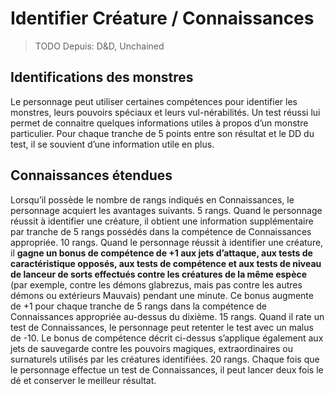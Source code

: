 # Identifier Créature / Connaissances

> TODO Depuis: D&D, Unchained

## Identifications des monstres

Le personnage peut utiliser certaines compétences pour identifier les monstres, leurs pouvoirs spéciaux et leurs vul-nérabilités. Un test réussi lui permet de connaitre quelques informations utiles à propos d’un monstre particulier. Pour chaque tranche de 5 points entre son résultat et le DD du test, il se souvient d’une information utile en plus.

## Connaissances étendues

Lorsqu’il possède le nombre de rangs indiqués en Connaissances, le personnage acquiert les avantages suivants. 5 rangs. Quand le personnage réussit à identifier une créature, il obtient une information supplémentaire par tranche de 5 rangs possédés dans la compétence de Connaissances appropriée. 10 rangs. Quand le personnage réussit à identifier une créature, il **gagne un bonus de compétence de +1 aux jets d’attaque, aux tests de caractéristique opposés, aux tests de compétence et aux tests de niveau de lanceur de sorts effectués contre les créatures de la même espèce** \(par exemple, contre les démons glabrezus, mais pas contre les autres démons ou extérieurs Mauvais\) pendant une minute. Ce bonus augmente de +1 pour chaque tranche de 5 rangs dans la compétence de Connaissances appropriée au-dessus du dixième. 15 rangs. Quand il rate un test de Connaissances, le personnage peut retenter le test avec un malus de -10. Le bonus de compétence décrit ci-dessus s’applique également aux jets de sauvegarde contre les pouvoirs magiques, extraordinaires ou surnaturels utilisés par les créatures identifiées. 20 rangs. Chaque fois que le personnage effectue un test de Connaissances, il peut lancer deux fois le dé et conserver le meilleur résultat.

